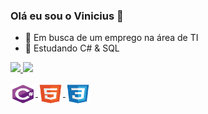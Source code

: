 ### Olá eu sou o Vinicius 👋

- 🔭 Em busca de um emprego na área de TI
- 🌱 Estudando C# & SQL

<div>
  <a href="https://github.com/rafaballerini">
  <img height="175em" src="https://github-readme-stats.vercel.app/api?username=vinivpest&show_icons=true&theme=vue-dark&include_all_commits=true&count_private=true"/>
  <img height="158em" src="https://github-readme-stats.vercel.app/api/top-langs/?username=vinivpest&layout=compact&langs_count=7&theme=vue-dark"/>
</div>

<div style="display: inline_block"><br>
  <img align="center" alt="Rafa-Csharp" height="30" width="40" src="https://raw.githubusercontent.com/devicons/devicon/master/icons/csharp/csharp-original.svg">
  <img align="center" alt="Rafa-HTML" height="30" width="40" src="https://raw.githubusercontent.com/devicons/devicon/master/icons/html5/html5-original.svg">
  <img align="center" alt="Rafa-CSS" height="30" width="40" src="https://raw.githubusercontent.com/devicons/devicon/master/icons/css3/css3-original.svg">
 
</div>
